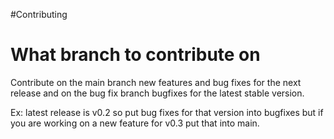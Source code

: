 #Contributing

<h1/>What branch to contribute on</h1>
Contribute on the main branch new features and bug fixes for the next release and on the bug fix branch bugfixes for the latest stable version.

Ex: latest release is v0.2 so put bug fixes for that version into bugfixes but if you are working on a new feature for v0.3 put that into main.
